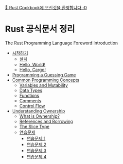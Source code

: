[👋 Rust Cookbook에 오신것을 환영합니다 :D](index.md)

# Rust 공식문서 정리
[The Rust Programming Language]()
[Foreword]()
[Introduction]()
- [시작하기](Getting_Started.md)
    - [설치](Installation.md)
    - [Hello, World!](Hello_world.md)
    - [Hello, Cargo!](Hello_cargo.md)
- [Programming a Guessing Game](Guessing_game.md)
- [Common Programming Concepts]()
    - [Variables and Mutability]()
    - [Data Types](Data_Types.md)
    - [Functions](Functions.md)
    - [Comments](Comments.md)
    - [Control Flow](Control_Flow.md)
- [Understanding Ownership](Understanding_ownership.md)
    - [What is Ownership?](What_is_ownership.md)
    - [References and Borrowing](References_and_borrowing.md)
    - [The Slice Type](The_slice_type.md)
    - [연습문제]()
        - [연습문제 1]()
        - [연습문제 2]()
        - [연습문제 3]()
        - [연습문제 4]()

